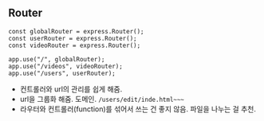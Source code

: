
## Router
```
const globalRouter = express.Router();
const userRouter = express.Router();
const videoRouter = express.Router();

app.use("/", globalRouter);
app.use("/videos", videoRouter);
app.use("/users", userRouter);
```
- 컨트롤러와 url의 관리를 쉽게 해줌.
- url을 그룹화 해줌. 도메인. ``/users/edit/inde.html~~~``
- 라우터와 컨트롤러(function)를 섞어서 쓰는 건 좋지 않음. 파일을 나누는 걸 추천.
